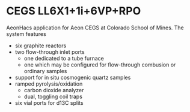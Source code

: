 # CEGS LL6X1+1i+6VP+RPO
AeonHacs application for Aeon CEGS at Colorado School of Mines. The system features
  * six graphite reactors
  * two flow-through inlet ports
     * one dedicated to a tube furnace
     * one which may be configured for flow-through combusion or ordinary samples
  * support for in situ cosmogenic quartz samples
  * ramped pyrolysis/oxidation
     * carbon dioxide analyzer
     * dual, toggling coil traps
  * six vial ports for d13C splits